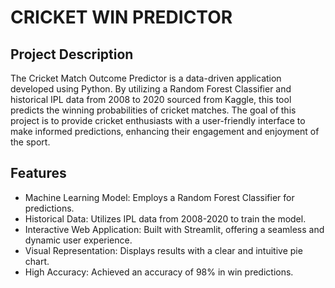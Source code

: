 # **CRICKET WIN PREDICTOR**

## **Project Description**
The Cricket Match Outcome Predictor is a data-driven application developed using Python. By utilizing a Random Forest Classifier and historical IPL data from 2008 to 2020 sourced from Kaggle, this tool predicts the winning probabilities of cricket matches.
The goal of this project is to provide cricket enthusiasts with a user-friendly interface to make informed predictions, enhancing their engagement and enjoyment of the sport.

## **Features**
* Machine Learning Model: Employs a Random Forest Classifier for predictions.
* Historical Data: Utilizes IPL data from 2008-2020 to train the model.
* Interactive Web Application: Built with Streamlit, offering a seamless and dynamic user experience.
* Visual Representation: Displays results with a clear and intuitive pie chart.
* High Accuracy: Achieved an accuracy of 98% in win predictions.
